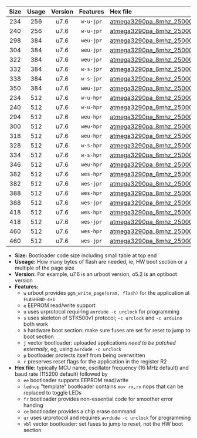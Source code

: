 |Size|Usage|Version|Features|Hex file|
|:-:|:-:|:-:|:-:|:--|
|234|256|u7.6|`w-u-jpr`|[atmega3290pa_8mhz_250000bps_ur_vbl.hex](https://raw.githubusercontent.com/stefanrueger/urboot/main/atmega3290pa_8mhz_250000bps_ur_vbl.hex)|
|240|256|u7.6|`w-u-jpr`|[atmega3290pa_8mhz_250000bps_lednop_ur_vbl.hex](https://raw.githubusercontent.com/stefanrueger/urboot/main/atmega3290pa_8mhz_250000bps_lednop_ur_vbl.hex)|
|298|384|u7.6|`weu-jpr`|[atmega3290pa_8mhz_250000bps_ee_ur_vbl.hex](https://raw.githubusercontent.com/stefanrueger/urboot/main/atmega3290pa_8mhz_250000bps_ee_ur_vbl.hex)|
|304|384|u7.6|`weu-jpr`|[atmega3290pa_8mhz_250000bps_ee_lednop_ur_vbl.hex](https://raw.githubusercontent.com/stefanrueger/urboot/main/atmega3290pa_8mhz_250000bps_ee_lednop_ur_vbl.hex)|
|322|384|u7.6|`weu-jpr`|[atmega3290pa_8mhz_250000bps_ee_lednop_fr_ur_vbl.hex](https://raw.githubusercontent.com/stefanrueger/urboot/main/atmega3290pa_8mhz_250000bps_ee_lednop_fr_ur_vbl.hex)|
|332|384|u7.6|`w-s-jpr`|[atmega3290pa_8mhz_250000bps_vbl.hex](https://raw.githubusercontent.com/stefanrueger/urboot/main/atmega3290pa_8mhz_250000bps_vbl.hex)|
|338|384|u7.6|`w-s-jpr`|[atmega3290pa_8mhz_250000bps_lednop_vbl.hex](https://raw.githubusercontent.com/stefanrueger/urboot/main/atmega3290pa_8mhz_250000bps_lednop_vbl.hex)|
|350|384|u7.6|`weu-jpr`|[atmega3290pa_8mhz_250000bps_ee_lednop_fr_ce_ur_vbl.hex](https://raw.githubusercontent.com/stefanrueger/urboot/main/atmega3290pa_8mhz_250000bps_ee_lednop_fr_ce_ur_vbl.hex)|
|234|512|u7.6|`w-u-hpr`|[atmega3290pa_8mhz_250000bps_ur.hex](https://raw.githubusercontent.com/stefanrueger/urboot/main/atmega3290pa_8mhz_250000bps_ur.hex)|
|240|512|u7.6|`w-u-hpr`|[atmega3290pa_8mhz_250000bps_lednop_ur.hex](https://raw.githubusercontent.com/stefanrueger/urboot/main/atmega3290pa_8mhz_250000bps_lednop_ur.hex)|
|294|512|u7.6|`weu-hpr`|[atmega3290pa_8mhz_250000bps_ee_ur.hex](https://raw.githubusercontent.com/stefanrueger/urboot/main/atmega3290pa_8mhz_250000bps_ee_ur.hex)|
|300|512|u7.6|`weu-hpr`|[atmega3290pa_8mhz_250000bps_ee_lednop_ur.hex](https://raw.githubusercontent.com/stefanrueger/urboot/main/atmega3290pa_8mhz_250000bps_ee_lednop_ur.hex)|
|318|512|u7.6|`weu-hpr`|[atmega3290pa_8mhz_250000bps_ee_lednop_fr_ur.hex](https://raw.githubusercontent.com/stefanrueger/urboot/main/atmega3290pa_8mhz_250000bps_ee_lednop_fr_ur.hex)|
|328|512|u7.6|`w-s-hpr`|[atmega3290pa_8mhz_250000bps.hex](https://raw.githubusercontent.com/stefanrueger/urboot/main/atmega3290pa_8mhz_250000bps.hex)|
|334|512|u7.6|`w-s-hpr`|[atmega3290pa_8mhz_250000bps_lednop.hex](https://raw.githubusercontent.com/stefanrueger/urboot/main/atmega3290pa_8mhz_250000bps_lednop.hex)|
|346|512|u7.6|`weu-hpr`|[atmega3290pa_8mhz_250000bps_ee_lednop_fr_ce_ur.hex](https://raw.githubusercontent.com/stefanrueger/urboot/main/atmega3290pa_8mhz_250000bps_ee_lednop_fr_ce_ur.hex)|
|382|512|u7.6|`wes-hpr`|[atmega3290pa_8mhz_250000bps_ee.hex](https://raw.githubusercontent.com/stefanrueger/urboot/main/atmega3290pa_8mhz_250000bps_ee.hex)|
|382|512|u7.6|`wes-jpr`|[atmega3290pa_8mhz_250000bps_ee_vbl.hex](https://raw.githubusercontent.com/stefanrueger/urboot/main/atmega3290pa_8mhz_250000bps_ee_vbl.hex)|
|388|512|u7.6|`wes-hpr`|[atmega3290pa_8mhz_250000bps_ee_lednop.hex](https://raw.githubusercontent.com/stefanrueger/urboot/main/atmega3290pa_8mhz_250000bps_ee_lednop.hex)|
|388|512|u7.6|`wes-jpr`|[atmega3290pa_8mhz_250000bps_ee_lednop_vbl.hex](https://raw.githubusercontent.com/stefanrueger/urboot/main/atmega3290pa_8mhz_250000bps_ee_lednop_vbl.hex)|
|418|512|u7.6|`wes-hpr`|[atmega3290pa_8mhz_250000bps_ee_lednop_fr.hex](https://raw.githubusercontent.com/stefanrueger/urboot/main/atmega3290pa_8mhz_250000bps_ee_lednop_fr.hex)|
|418|512|u7.6|`wes-jpr`|[atmega3290pa_8mhz_250000bps_ee_lednop_fr_vbl.hex](https://raw.githubusercontent.com/stefanrueger/urboot/main/atmega3290pa_8mhz_250000bps_ee_lednop_fr_vbl.hex)|
|460|512|u7.6|`wes-hpr`|[atmega3290pa_8mhz_250000bps_ee_lednop_fr_ce.hex](https://raw.githubusercontent.com/stefanrueger/urboot/main/atmega3290pa_8mhz_250000bps_ee_lednop_fr_ce.hex)|
|460|512|u7.6|`wes-jpr`|[atmega3290pa_8mhz_250000bps_ee_lednop_fr_ce_vbl.hex](https://raw.githubusercontent.com/stefanrueger/urboot/main/atmega3290pa_8mhz_250000bps_ee_lednop_fr_ce_vbl.hex)|

- **Size:** Bootloader code size including small table at top end
- **Useage:** How many bytes of flash are needed, ie, HW boot section or a multiple of the page size
- **Version:** For example, u7.6 is an urboot version, o5.2 is an optiboot version
- **Features:**
  + `w` urboot provides `pgm_write_page(sram, flash)` for the application at `FLASHEND-4+1`
  + `e` EEPROM read/write support
  + `u` uses urprotocol requiring `avrdude -c urclock` for programming
  + `s` uses skeleton of STK500v1 protocol; `-c urclock` and `-c arduino` both work
  + `h` hardware boot section: make sure fuses are set for reset to jump to boot section
  + `j` vector bootloader: uploaded applications *need to be patched externally*, eg, using `avrdude -c urclock`
  + `p` bootloader protects itself from being overwritten
  + `r` preserves reset flags for the application in the register R2
- **Hex file:** typically MCU name, oscillator frequency (16 MHz default) and baud rate (115200 default) followed by
  + `ee` bootloader supports EEPROM read/write
  + `lednop` "template" bootloader contains `mov rx,rx` nops that can be replaced to toggle LEDs
  + `fr` bootloader provides non-essential code for smoother error handing
  + `ce` bootloader provides a chip erase command
  + `ur` uses urprotocol and requires `avrdude -c urclock` for programming
  + `vbl` vector bootloader: set fuses to jump to reset, not the HW boot section
